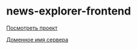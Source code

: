 # news-explorer-frontend

[Посмотреть проект](http://mortany-news.students.nomoreparties.xyz/ "Добро пожаловать на news-explorer")

[Доменное имя сервера](https://api.mortany-news.students.nomoreparties.xyz/ "Привет, сервак")  
